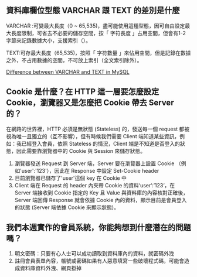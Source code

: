## 資料庫欄位型態 VARCHAR 跟 TEXT 的差別是什麼
VARCHAR :可變最大長度（0 ~ 65,535)，盡可能使用這種型態，因可自由設定最大長度限制，可省去不必要的儲存空間，按「 字符長度 」占用空間，但會有1-2字節來記錄數據大小，支援索引（）。

TEXT:可存最大長度（65,535)，按照「 字符數量 」來佔用空間，但是記錄在數據之外，不占用數據的空間，不可放上索引（全文索引除外）。

[Difference between VARCHAR and TEXT in MySQL](https://stackoverflow.com/questions/25300821/difference-between-varchar-and-text-in-mysql)

## Cookie 是什麼？在 HTTP 這一層要怎麼設定 Cookie，瀏覽器又是怎麼把 Cookie 帶去 Server 的？

在網路的世界裡，HTTP 必須是無狀態 (Stateless) 的，發送每一個 request 都被視為唯一且獨立的（互不影響），但有時候我們需要 Client 端知道某些資訊，例如：我已經登入會員，依照 Stateless 的情況，Client 端是不知道是否登入的狀態，因此需要靠瀏覽器中的 Cookie 與 Session 來儲存狀態。

1. 瀏覽器發送 Request 到 Server 端，Server 要在瀏覽器上設置 Cookie （例如'user':'123'），因此在 Response 中設定 Set-Cookie header
2. 目前瀏覽器已儲存了'user'這個 key 在 Cookie 中
3. Client 端在 Request 的 header 內夾帶 Cookie 的資料‘user‘:’123‘，在 Server 端接收到 Cookie 指定的 Key 且 Value 與資料庫的內容核對正確後， Server 端回傳 Response 就會依據 Cookie 內的資料，顯示目前是會員登入的狀態 (Server 端依據 Cookie 來顯示狀態)。

## 我們本週實作的會員系統，你能夠想到什麼潛在的問題嗎？
1. 明文密碼：只要有心人士可以成功讀取到資料庫內的資料，就密碼外洩
2. 註冊會員表單內容，帳號或密碼如果有人惡意填寫一些破壞程式碼，可能會造成資料庫資料外洩、網頁掛掉
